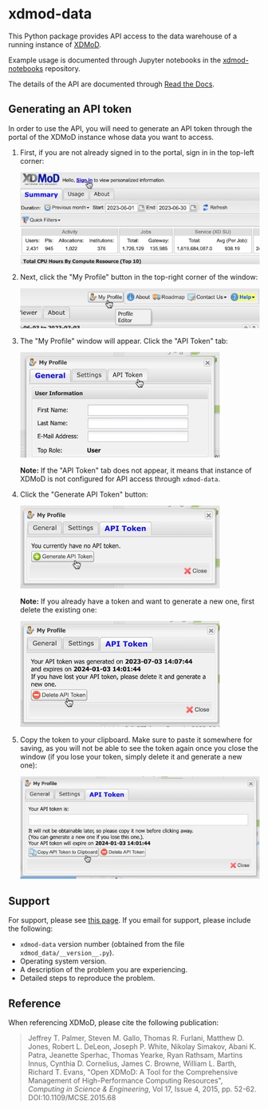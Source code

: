 # xdmod-data
This Python package provides API access to the data warehouse of a running instance of [XDMoD](https://open.xdmod.org/).

Example usage is documented through Jupyter notebooks in the [xdmod-notebooks](https://github.com/ubccr/xdmod-notebooks) repository.

The details of the API are documented through [Read the Docs]().

## Generating an API token
In order to use the API, you will need to generate an API token through the portal of the XDMoD instance whose data you want to access.
1. First, if you are not already signed in to the portal, sign in in the top-left corner:

    ![Screenshot of "Sign In" button](docs/img/api-token-1.jpg)

1. Next, click the "My Profile" button in the top-right corner of the window:

    ![Screenshot of "My Profile" button](docs/img/api-token-2.jpg)

1. The "My Profile" window will appear. Click the "API Token" tab:

    ![Screenshot of "API Token" tab](docs/img/api-token-3.jpg)

    **Note:** If the "API Token" tab does not appear, it means that instance of XDMoD is not configured for API access through `xdmod-data`.

1. Click the "Generate API Token" button:

    ![Screenshot of "Generate API Token" button](docs/img/api-token-4.jpg)

    **Note:** If you already have a token and want to generate a new one, first delete the existing one:

    ![Screenshot of "Delete API Token" button](docs/img/api-token-5.jpg)

1. Copy the token to your clipboard. Make sure to paste it somewhere for saving, as you will not be able to see the token again once you close the window (if you lose your token, simply delete it and generate a new one):

    ![Screenshot of "Copy API Token to Clipboard" button](docs/img/api-token-6.jpg)

## Support
For support, please see [this page](https://open.xdmod.org/support.html). If you email for support, please include the following:
* `xdmod-data` version number (obtained from the file `xdmod_data/__version__.py`).
* Operating system version.
* A description of the problem you are experiencing.
* Detailed steps to reproduce the problem.

## Reference
When referencing XDMoD, please cite the following publication:

> Jeffrey T. Palmer, Steven M. Gallo, Thomas R. Furlani, Matthew D. Jones, Robert L. DeLeon, Joseph P. White, Nikolay Simakov, Abani K. Patra, Jeanette Sperhac, Thomas Yearke, Ryan Rathsam, Martins Innus, Cynthia D. Cornelius, James C. Browne, William L. Barth, Richard T. Evans, "Open XDMoD: A Tool for the Comprehensive Management of High-Performance Computing Resources", *Computing in Science & Engineering*, Vol 17, Issue 4, 2015, pp. 52-62. DOI:10.1109/MCSE.2015.68
